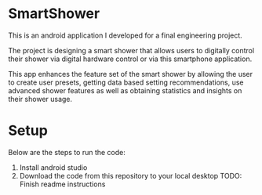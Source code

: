 # SmartShower

This is an android application I developed for a final engineering project. 

The project is designing a smart shower that allows users to digitally control their shower via digital hardware control or via this smartphone application. 

This app enhances the feature set of the smart shower by allowing the user to create user presets, getting data based setting recommendations, use advanced shower features as well as obtaining statistics and insights on their shower usage. 

# Setup
Below are the steps to run the code:

1. Install android studio
2. Download the code from this repository to your local desktop
TODO: Finish readme instructions
